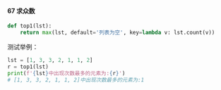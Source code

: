 #### 67 求众数

```python
def top1(lst):
    return max(lst, default='列表为空', key=lambda v: lst.count(v))
```

测试举例：

```python
lst = [1, 3, 3, 2, 1, 1, 2]
r = top1(lst)
print(f'{lst}中出现次数最多的元素为:{r}')  
# [1, 3, 3, 2, 1, 1, 2]中出现次数最多的元素为:1
```

